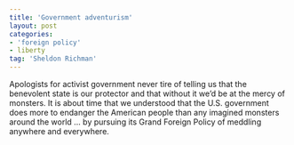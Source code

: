 ```yaml
---
title: 'Government adventurism'
layout: post
categories:
- 'foreign policy'
- liberty
tag: 'Sheldon Richman'
---
```


Apologists for activist government never tire of telling us that the benevolent state is our protector and that without it we’d be at the mercy of monsters. It is about time that we understood that the U.S. government does more to endanger the American people than any imagined monsters around the world … by pursuing its Grand Foreign Policy of meddling anywhere and everywhere.